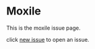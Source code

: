 # Moxile

This is the moxile issue page.

click [new issue](https://github.com/errpro/Moxile/issues/new) to open an issue.
